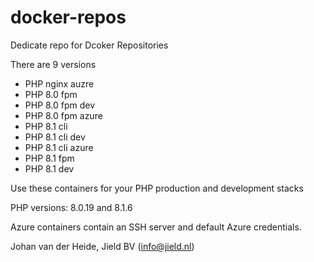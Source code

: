 # docker-repos

Dedicate repo for Dcoker Repositories

There are 9 versions

* PHP nginx auzre
* PHP 8.0 fpm
* PHP 8.0 fpm dev
* PHP 8.0 fpm azure
* PHP 8.1 cli
* PHP 8.1 cli dev
* PHP 8.1 cli azure
* PHP 8.1 fpm
* PHP 8.1 dev

Use these containers for your PHP production and development stacks

PHP versions: 8.0.19 and 8.1.6

Azure containers contain an SSH server and default Azure credentials.

Johan van der Heide, Jield BV (info@jield.nl)